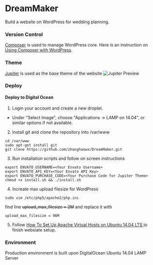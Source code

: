 # DreamMaker
Build a website on WordPress for wedding planning.

### Version Control
[Composer] is used to manage WordPress core. Here is an instruction on [Using Composer with WordPress].

### Theme
[Jupiter] is used as the base theme of the website
![Jupiter Preview](https://0.s3.envato.com/files/105605442/preview.__large_preview.jpg)

### Deploy
#### Deploy to Digital Ocean
1. Login your account and create a new droplet.
 * Under "Select Image", choose "Applications -> LAMP on 14.04", or similar options if not available.

2. Install git and clone the repository into /var/www
 ```
cd /var/www
sudo apt-get install git
git clone https://github.com/zhanghaowx/DreamMaker.git
 ```

3. Run installation scripts and follow on screen instructions
 ```
export ENVATO_USERNAME=<Your Envato Username>
export ENVATO_API_KEY=<Your Envato API Key>
export ENVATO_PURCHASE_CODE=<Your Purchase Code for Jupiter Theme>
chmod +x install.sh && ./install.sh
 ```
4. Increate max upload filesize for WordPress
 ```
sudo vim /etc/php5/apache2/php.ini
 ```
 find line ~~upload_max_filesize = 2M~~ and replace it with
 ```
 upload_max_filesize = 96M
 ```

5. Follow [How To Set Up Apache Virtual Hosts on Ubuntu 14.04 LTS ](https://www.digitalocean.com/community/tutorials/how-to-set-up-apache-virtual-hosts-on-ubuntu-14-04-lts) to finish websiate setup.

### Environment
Production environment is built upon DigitalOcean Ubuntu 14.04 LAMP Server

[composer]:http://getcomposer.org/
[Using Composer with WordPress]:http://roots.io/using-composer-with-wordpress/
[Jupiter]:http://themeforest.net/item/jupiter-multipurpose-responsive-theme/5177775
